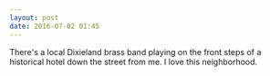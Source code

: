 ```yaml
---
layout: post
date: 2016-07-02 01:45
---
```

There's a local Dixieland brass band playing on the front steps of a historical hotel down the street from me. I love this neighborhood. 
